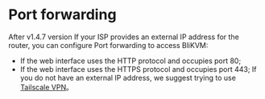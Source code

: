 # **Port forwarding**

After v1.4.7 version If your ISP provides an external IP address for the router, you can configure Port forwarding to access BliKVM:

* If the web interface uses the HTTP protocol and occupies port 80;
* If the web interface uses the HTTPS protocol and occupies port 443;
If you do not have an external IP address, we suggest trying to use [Tailscale VPN](./tailscale.md)。
